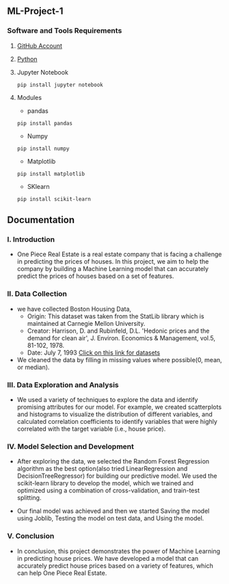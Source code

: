 ## ML-Project-1

### Software and Tools Requirements

1. [GitHub Account](https://github.com/)

2. [Python](https://www.python.org/downloads/)

3. Jupyter Notebook

	```
	pip install jupyter notebook
	```

4. Modules
	- pandas
	```
	pip install pandas
	```

	- Numpy
	```
	pip install numpy
	```

	- Matplotlib
	```
	pip install matplotlib
	```

	- SKlearn
	```
	pip install scikit-learn
	```

## Documentation

### I. Introduction
- One Piece Real Estate is a real estate company that is facing a challenge in predicting the prices of houses. In this project, we aim to help the company by building a Machine Learning model that can accurately predict the prices of houses based on a set of features.

### II. Data Collection
- we have collected Boston Housing Data, 
  - Origin:  This dataset was taken from the StatLib library which is
             maintained at Carnegie Mellon University.
  - Creator:  Harrison, D. and Rubinfeld, D.L. 'Hedonic prices and the 
                 demand for clean air', J. Environ. Economics & Management,
                 vol.5, 81-102, 1978.
  - Date: July 7, 1993 [Click on this link for datasets](https://archive.ics.uci.edu/ml/machine-learning-databases/housing/)
- We cleaned the data by filling in missing values where possible(0, mean, or median).

### III. Data Exploration and Analysis
- We used a variety of techniques to explore the data and identify promising attributes for our model. For example, we created scatterplots and histograms to visualize the distribution of different variables, and calculated correlation coefficients to identify variables that were highly correlated with the target variable (i.e., house price).

### IV. Model Selection and Development
- After exploring the data, we selected the Random Forest Regression algorithm as the best option(also tried LinearRegression and DecisionTreeRegressor) for building our predictive model. We used the scikit-learn library to develop the model, which we trained and optimized using a combination of cross-validation, and train-test splitting.

- Our final model was achieved and then we started Saving the model using Joblib, Testing the model on test data, and Using the model.

### V. Conclusion
- In conclusion, this project demonstrates the power of Machine Learning in predicting house prices. We have developed a model that can accurately predict house prices based on a variety of features, which can help One Piece Real Estate.
